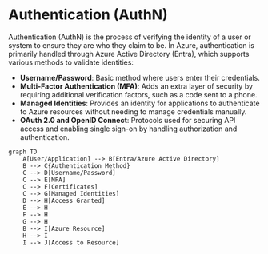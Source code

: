 # Authentication (AuthN)

Authentication (AuthN) is the process of verifying the identity of a user or system to ensure they are who they claim to be. In Azure, authentication is primarily handled through Azure Active Directory (Entra), which supports various methods to validate identities:

- **Username/Password**: Basic method where users enter their credentials.
- **Multi-Factor Authentication (MFA)**: Adds an extra layer of security by requiring additional verification factors, such as a code sent to a phone.
- **Managed Identities**: Provides an identity for applications to authenticate to Azure resources without needing to manage credentials manually.
- **OAuth 2.0 and OpenID Connect**: Protocols used for securing API access and enabling single sign-on by handling authorization and authentication.

```mermaid
graph TD
    A[User/Application] --> B[Entra/Azure Active Directory]
    B --> C{Authentication Method}
    C --> D[Username/Password]
    C --> E[MFA]
    C --> F[Certificates]
    C --> G[Managed Identities]
    D --> H[Access Granted]
    E --> H
    F --> H
    G --> H
    B --> I[Azure Resource]
    H --> I
    I --> J[Access to Resource]

